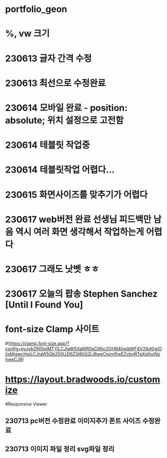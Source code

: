 # portfolio_geon
# %, vw 크기
# 230613 글자 간격 수정 
# 230613 최선으로 수정완료
# 230614 모바일 완료 - position: absolute; 위치 설정으로 고전함
# 230614 테블릿  작업중
# 230614 테블릿작업 어렵다...
# 230615 화면사이즈를 맞추기가 어렵다
# 230617 web버전 완료 선생님 피드백만 남음 역시 여러 화면 생각해서 작업하는게 어렵다
# 230617 그래도 낫벳 ㅎㅎ
# 230617 오늘의 팝송 Stephen Sanchez [Until I Found You]

# font-size Clamp 사이트
#(https://clamp.font-size.app/?config=eyJyb290IjoiMTYiLCJtaW5XaWR0aCI6Ijc2OHB4IiwibWF4V2lkdGgiOiIxMjgwcHgiLCJtaW5Gb250U2l6ZSI6IjQ2LjRweCIsIm1heEZvbnRTaXplIjoiNzhweCJ9)

# https://layout.bradwoods.io/customize

#Responsive Viewer
## 230713 pc버전 수정완료 이미지추가 폰트 사이즈 수정완료
## 230713 이미지 파일 정리 svg파일 정리